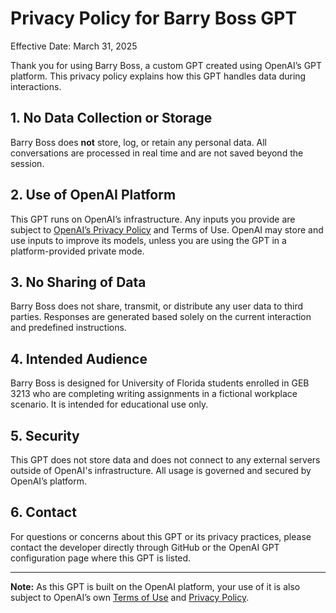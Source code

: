 # Privacy Policy for Barry Boss GPT

Effective Date: March 31, 2025

Thank you for using Barry Boss, a custom GPT created using OpenAI’s GPT platform. This privacy policy explains how this GPT handles data during interactions.

## 1. No Data Collection or Storage

Barry Boss does **not** store, log, or retain any personal data. All conversations are processed in real time and are not saved beyond the session.

## 2. Use of OpenAI Platform

This GPT runs on OpenAI’s infrastructure. Any inputs you provide are subject to [OpenAI’s Privacy Policy](https://openai.com/privacy) and Terms of Use. OpenAI may store and use inputs to improve its models, unless you are using the GPT in a platform-provided private mode.

## 3. No Sharing of Data

Barry Boss does not share, transmit, or distribute any user data to third parties. Responses are generated based solely on the current interaction and predefined instructions.

## 4. Intended Audience

Barry Boss is designed for University of Florida students enrolled in GEB 3213 who are completing writing assignments in a fictional workplace scenario. It is intended for educational use only.

## 5. Security

This GPT does not store data and does not connect to any external servers outside of OpenAI's infrastructure. All usage is governed and secured by OpenAI’s platform.

## 6. Contact

For questions or concerns about this GPT or its privacy practices, please contact the developer directly through GitHub or the OpenAI GPT configuration page where this GPT is listed.

---

**Note:** As this GPT is built on the OpenAI platform, your use of it is also subject to OpenAI’s own [Terms of Use](https://openai.com/terms) and [Privacy Policy](https://openai.com/privacy).
